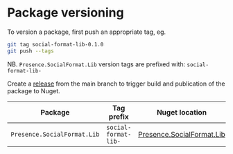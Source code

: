 # Package versioning

To version a package, first push an appropriate tag, eg.

```bash
git tag social-format-lib-0.1.0
git push --tags
```

NB. `Presence.SocialFormat.Lib` version tags are prefixed with: `social-format-lib-`

Create a [release](https://github.com/instantiator/presence/releases) from the main branch to trigger build and publication of the package to Nuget.

| Package            | Tag prefix           | Nuget location                                                       |
| ------------------ | -------------------- | -------------------------------------------------------------------- |
| `Presence.SocialFormat.Lib` | `social-format-lib-` | [Presence.SocialFormat.Lib](https://www.nuget.org/packages/Presence.SocialFormat.Lib/) |
